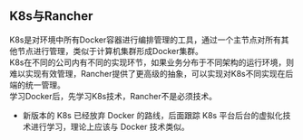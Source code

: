 ## K8s与Rancher
K8s是对环境中所有Docker容器进行编排管理的工具，通过一个主节点对所有其他节点进行管理，类似于计算机集群形成Docker集群。  
K8s在不同的公司内有不同的实现环节，如果业务分布于不同架构的运行环境，则难以实现有效管理，Rancher提供了更高级的抽象，可以实现对K8s不同实现在后端的统一管理。  
学习Docker后，先学习K8s技术，Rancher不是必须技术。  

- 新版本的 K8s 已经放弃 Docker 的路线，后面跟踪 K8s 平台后台的虚拟化技术进行学习，理论上应该与 Docker 技术类似。

